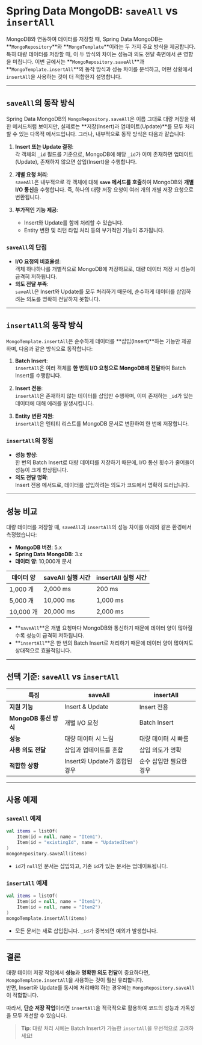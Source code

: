 # Spring Data MongoDB: `saveAll` vs `insertAll`

MongoDB와 연동하여 데이터를 저장할 때, Spring Data MongoDB는 **`MongoRepository`**와 **`MongoTemplate`**이라는 두 가지 주요 방식을 제공합니다. 특히 대량 데이터를 저장할 때, 이 두 방식의 차이는 성능과 의도 전달 측면에서 큰 영향을 미칩니다. 이번 글에서는 **`MongoRepository.saveAll`**과 **`MongoTemplate.insertAll`**의 동작 방식과 성능 차이를 분석하고, 어떤 상황에서 `insertAll`을 사용하는 것이 더 적합한지 설명합니다.

---

## `saveAll`의 동작 방식

Spring Data MongoDB의 `MongoRepository.saveAll`은 이름 그대로 대량 저장을 위한 메서드처럼 보이지만, 실제로는 **저장(Insert)과 업데이트(Update)**를 모두 처리할 수 있는 다목적 메서드입니다. 그러나, 내부적으로 동작 방식은 다음과 같습니다:

1. **Insert 또는 Update 결정**:  
   각 객체의 `_id` 필드를 기준으로, MongoDB에 해당 `_id`가 이미 존재하면 업데이트(Update), 존재하지 않으면 삽입(Insert)을 수행합니다.

2. **개별 요청 처리**:  
   `saveAll`은 내부적으로 각 객체에 대해 **`save` 메서드를 호출**하여 MongoDB와 **개별 I/O 통신**을 수행합니다. 즉, 하나의 대량 저장 요청이 여러 개의 개별 저장 요청으로 변환됩니다.

3. **부가적인 기능 제공**:
    - Insert와 Update를 함께 처리할 수 있습니다.
    - Entity 변환 및 리턴 타입 처리 등의 부가적인 기능이 추가됩니다.

### **`saveAll`의 단점**

- **I/O 요청의 비효율성**:  
  객체 하나하나를 개별적으로 MongoDB에 저장하므로, 대량 데이터 저장 시 성능이 급격히 저하됩니다.
- **의도 전달 부족**:  
  `saveAll`은 Insert와 Update를 모두 처리하기 때문에, 순수하게 데이터를 삽입하려는 의도를 명확히 전달하지 못합니다.

---

## `insertAll`의 동작 방식

`MongoTemplate.insertAll`은 순수하게 데이터를 **삽입(Insert)**하는 기능만 제공하며, 다음과 같은 방식으로 동작합니다:

1. **Batch Insert**:  
   `insertAll`은 여러 객체를 **한 번의 I/O 요청으로 MongoDB에 전달**하여 Batch Insert를 수행합니다.

2. **Insert 전용**:  
   `insertAll`은 존재하지 않는 데이터를 삽입만 수행하며, 이미 존재하는 `_id`가 있는 데이터에 대해 에러를 발생시킵니다.

3. **Entity 변환 지원**:  
   `insertAll`은 엔티티 리스트를 MongoDB 문서로 변환하여 한 번에 저장합니다.

### **`insertAll`의 장점**

- **성능 향상**:  
  한 번의 Batch Insert로 대량 데이터를 저장하기 때문에, I/O 통신 횟수가 줄어들어 성능이 크게 향상됩니다.
- **의도 전달 명확**:  
  Insert 전용 메서드로, 데이터를 삽입하려는 의도가 코드에서 명확히 드러납니다.

---

## 성능 비교

대량 데이터를 저장할 때, `saveAll`과 `insertAll`의 성능 차이를 아래와 같은 환경에서 측정했습니다:

- **MongoDB 버전**: 5.x
- **Spring Data MongoDB**: 3.x
- **데이터 양**: 10,000개 문서

| 데이터 양    | saveAll 실행 시간 | insertAll 실행 시간 |
|----------|---------------|-----------------|
| 1,000 개  | 2,000 ms      | 200 ms          |
| 5,000 개  | 10,000 ms     | 1,000 ms        |
| 10,000 개 | 20,000 ms     | 2,000 ms        |

- **`saveAll`**은 개별 요청마다 MongoDB와 통신하기 때문에 데이터 양이 많아질수록 성능이 급격히 저하됩니다.
- **`insertAll`**은 한 번의 Batch Insert로 처리하기 때문에 데이터 양이 많아져도 상대적으로 효율적입니다.

---

## 선택 기준: `saveAll` vs `insertAll`

| **특징**            | **saveAll**            | **insertAll** |
|-------------------|------------------------|---------------|
| **지원 기능**         | Insert & Update        | Insert 전용     |
| **MongoDB 통신 방식** | 개별 I/O 요청              | Batch Insert  |
| **성능**            | 대량 데이터 시 느림            | 대량 데이터 시 빠름   |
| **사용 의도 전달**      | 삽입과 업데이트를 혼합           | 삽입 의도가 명확     |
| **적합한 상황**        | Insert와 Update가 혼합된 경우 | 순수 삽입만 필요한 경우 |

---

## 사용 예제

### **`saveAll` 예제**

```kotlin
val items = listOf(
    Item(id = null, name = "Item1"),
    Item(id = "existingId", name = "UpdatedItem")
)
mongoRepository.saveAll(items)
```

- `id`가 `null`인 문서는 삽입되고, 기존 `id`가 있는 문서는 업데이트됩니다.

### **`insertAll` 예제**

```kotlin
val items = listOf(
    Item(id = null, name = "Item1"),
    Item(id = null, name = "Item2")
)
mongoTemplate.insertAll(items)
```

- 모든 문서는 새로 삽입됩니다. `_id`가 중복되면 예외가 발생합니다.

---

## 결론

대량 데이터 저장 작업에서 **성능**과 **명확한 의도 전달**이 중요하다면, `MongoTemplate.insertAll`을 사용하는 것이 훨씬 유리합니다.  
반면, Insert와 Update를 동시에 처리해야 하는 경우에는 `MongoRepository.saveAll`이 적합합니다.

따라서, **단순 저장 작업**이라면 `insertAll`을 적극적으로 활용하여 코드의 성능과 가독성을 모두 개선할 수 있습니다.

> **Tip**: 대량 처리 시에는 Batch Insert가 가능한 `insertAll`을 우선적으로 고려하세요!
